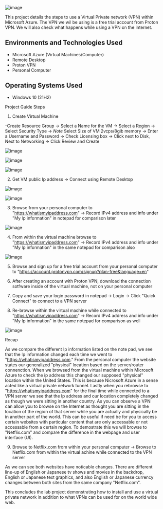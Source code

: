  ![image](https://github.com/user-attachments/assets/4ae1f81a-293f-4be8-a86e-210d6a47326a) 

This project details the steps to use a Virtual Private network (VPN) within Microsoft Azure. The VPN we wil be using is a free trial account from Proton VPN. We will also check what happens while using a VPN on the internet.

<h2>Environments and Technologies Used</h2>

- Microsoft Azure (Virtual Machines/Computer)
- Remote Desktop
- Proton VPN
- Personal Computer

<h2>Operating Systems Used </h2>

- Windows 10 (21H2)

Project Guide Steps

1) Create Virtual Machine

  -Create Resource Group -> Select a Name for the VM -> Select a Region -> Select Security Type -> *Note* Select Size of VM 2vcps/8gib memory -> Enter a Username and Password -> Check Licensing box -> Click next to Disk, Next to Networking -> Click Review and Create

![image](https://github.com/user-attachments/assets/bc562773-8604-4db7-9e2b-c8c37d8b8dc0)
 <p> 
</p>

![image](https://github.com/user-attachments/assets/a613c192-56f1-4e2f-b756-62087ee4ea75)
 <p> 
</p>

![image](https://github.com/user-attachments/assets/609b6d25-8b06-433c-81e1-5a28fcf91405)
 <p>  
</p>

2) Get VM public Ip address -> Connect using Remote Desktop
 <p>  
</p>

 ![image](https://github.com/user-attachments/assets/c478e9a2-472a-469f-9517-c03507750263)
  <p>  
</p>

 ![image](https://github.com/user-attachments/assets/1f8037b3-5b98-4b63-b3e3-248d5f66dcbe)
 <p>  
</p>

3) Browse from your personal computer to "https://whatismyipaddress.com" -> Record IPv4 address and info under "My Ip information" in notepad for comparison later

![image](https://github.com/user-attachments/assets/5bc420c5-40d0-4e69-a5fe-7e9bbf26afce)
 <p>  
</p>

4) From within the virtual machine browse to "https://whatismyipaddress.com" -> Record IPv4 address and info under "My Ip information" in the same notepad for comparison also

![image](https://github.com/user-attachments/assets/052d55a1-cc1d-4e73-b96f-e1aa1fb5d046)
 <p>  
</p>

5) Browse and sign up for a free trial account from your personal computer to "https://account.protonvpn.com/signup?plan-free&language=en"

6) After creating an account with Proton VPN, download the connection sotfware inside of the virtual machine, not on your personal computer

7) Copy and save your login password in notepad -> Login ->  Click "Quick Connect" to connect to a VPN server

8) Re-browse within the virtual machine while connected to "https://whatismyipaddress.com" -> Record IPv4 address and info under "My Ip information" in the same notepad for comparison as well

![image](https://github.com/user-attachments/assets/a8453581-4822-45ea-b0f1-a3f93ff9a1f7)

 <p>  
</p>
 <p>  
</p>

Recap

  As we compare the different Ip information listed on the note pad, we see that the Ip information changed each time we went to "https://whatismyipaddress.com." From the personal computer the website states our generalized "physical" location based on the server/router connenction. When we browsed from the virtual machine within Microsoft Azure to check the ip address this changed our supposed "physical" location within the United States. This is because Nicrosoft Azure  in a sense acted like a virtual private network tunnel. Lastly when you rebrowse to "https://whatismyipaddress.com" for the final time while connected to a VPN server we see that the Ip address and our location completely changed as though we were sitting in another country. As you can observe a VPN can allow you to browse on the Internet as thought you are sitting in the location of the region of that server while you are actually and physically be in another part of the world. This can be useful if need be for you to access certain websites with particular content that are only accessable or not accessable from a certain region. To demostrate this we will browse to "Netflix.com" and compare the difference in the webpage and user interface (UI).  

 9) Browse to Netflix.com from within your personal computer ->  Browse to Netflix.com from within the virtual achine while connected to the VPN server

  As we can see both websites have noticable changes. There are different line-up of English or Japanese tv shows and movies in the backdrop, English or Japanese text graphics, and also English or Japanese currency changes between both sites from the same company "Netflix.com".

  This concludes the lab project demonstrating how to install and use a virtual private network in addition to what VPNs can be used for on the world wide web.


